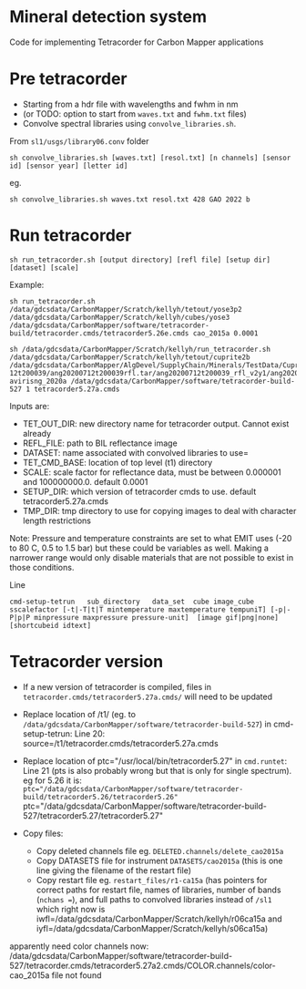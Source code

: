 # Mineral detection system

Code for implementing Tetracorder for Carbon Mapper applications

# Pre tetracorder

* Starting from a hdr file with wavelengths and fwhm in nm
* (or TODO: option to start from `waves.txt` and `fwhm.txt` files)
* Convolve spectral libraries using `convolve_libraries.sh`.

From `sl1/usgs/library06.conv` folder

```
sh convolve_libraries.sh [waves.txt] [resol.txt] [n channels] [sensor id] [sensor year] [letter id]
```

eg.
```
sh convolve_libraries.sh waves.txt resol.txt 428 GAO 2022 b
```

# Run tetracorder

```
sh run_tetracorder.sh [output directory] [refl file] [setup dir] [dataset] [scale]
```

Example:

```
sh run_tetracorder.sh /data/gdcsdata/CarbonMapper/Scratch/kellyh/tetout/yose3p2 /data/gdcsdata/CarbonMapper/Scratch/kellyh/cubes/yose3 /data/gdcsdata/CarbonMapper/software/tetracorder-build/tetracorder.cmds/tetracorder5.26e.cmds cao_2015a 0.0001
```

```
sh /data/gdcsdata/CarbonMapper/Scratch/kellyh/run_tetracorder.sh /data/gdcsdata/CarbonMapper/Scratch/kellyh/tetout/cuprite2b /data/gdcsdata/CarbonMapper/AlgDevel/SupplyChain/Minerals/TestData/Cuprite/ang202007
12t200039/ang20200712t200039rfl.tar/ang20200712t200039_rfl_v2y1/ang20200712t200039_corr_v2y1_img avirisng_2020a /data/gdcsdata/CarbonMapper/software/tetracorder-build-527 1 tetracorder5.27a.cmds
```

Inputs are:

* TET_OUT_DIR: new directory name for tetracorder output. Cannot exist already
* REFL_FILE: path to BIL reflectance image
* DATASET: name associated with convolved libraries to use=
* TET_CMD_BASE: location of top level (t1) directory
* SCALE: scale factor for reflectance data, must be between 0.000001 and 100000000.0. default 0.0001
* SETUP_DIR: which version of tetracorder cmds to use. default tetracorder5.27a.cmds
* TMP_DIR: tmp directory to use for copying images to deal with character length restrictions

Note: Pressure and temperature constraints are set to what EMIT uses (-20 to 80 C, 0.5 to 1.5 bar) but these could be variables as well. Making a narrower range would only disable materials that are not possible to exist in those conditions. 

Line 

```
cmd-setup-tetrun   sub_directory   data_set  cube image_cube sscalefactor [-t|-T|t|T mintemperature maxtemperature tempuniT] [-p|-P|p|P minpressure maxpressure pressure-unit]  [image gif|png|none] [shortcubeid idtext]
```

# Tetracorder version

* If a new version of tetracorder is compiled, files in `tetracorder.cmds/tetracorder5.27a.cmds/` will need to be updated
* Replace location of /t1/ (eg. to `/data/gdcsdata/CarbonMapper/software/tetracorder-build-527`) in cmd-setup-tetrun: Line 20: source=/t1/tetracorder.cmds/tetracorder5.27a.cmds
* Replace location of 	ptc="/usr/local/bin/tetracorder5.27" in `cmd.runtet`: Line 21 (pts is also probably wrong but that is only for single spectrum). eg for 5.26 it is: 	`ptc="/data/gdcsdata/CarbonMapper/software/tetracorder-build/tetracorder5.26/tetracorder5.26"`
	ptc="/data/gdcsdata/CarbonMapper/software/tetracorder-build-527/tetracorder5.27/tetracorder5.27"

* Copy files:
  * Copy deleted channels file eg. `DELETED.channels/delete_cao2015a`
  * Copy DATASETS file for instrument `DATASETS/cao2015a` (this is one line giving the filename of the restart file)
  * Copy restart file eg. `restart_files/r1-ca15a` (has pointers for correct paths for restart file, names of libraries, number of bands (`nchans =`), and full paths to convolved libraries instead of `/sl1` which right now is iwfl=/data/gdcsdata/CarbonMapper/Scratch/kellyh/r06ca15a and iyfl=/data/gdcsdata/CarbonMapper/Scratch/kellyh/s06ca15a)

apparently need color channels now: /data/gdcsdata/CarbonMapper/software/tetracorder-build-527/tetracorder.cmds/tetracorder5.27a2.cmds/COLOR.channels/color-cao_2015a file not found

